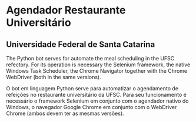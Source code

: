 # Agendador Restaurante Universitário
## Universidade Federal de Santa Catarina

The Python bot serves for automate the meal scheduling in the UFSC refectory.
For its operation is necessary the Selenium framework, the native Windows Task Scheduler, the Chrome Navigator together with the Chrome WebDriver (both in the same versions). 

O bot em linguagem Python serve para automatizar o agendamento de refeições no restaurante universitário da UFSC.
Para seu funcionamento é necessário o framework Selenium em conjunto com o agendador nativo do Windows, o navegador  Google Chrome em conjunto com o WebDriver Chrome (ambos devem ter as mesmas versões).
